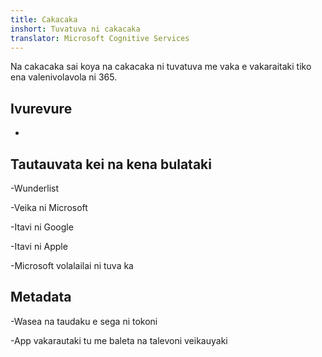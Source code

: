 ```yaml
---
title: Cakacaka
inshort: Tuvatuva ni cakacaka
translator: Microsoft Cognitive Services
---
```


Na cakacaka sai koya na cakacaka ni tuvatuva me vaka e vakaraitaki tiko ena valenivolavola ni 365.

Ivurevure
---------

-   

Tautauvata kei na kena bulataki
--------------------

-Wunderlist

-Veika ni Microsoft

-Itavi ni Google

-Itavi ni Apple

-Microsoft volalailai ni tuva ka

Metadata
--------

-Wasea na taudaku e sega ni tokoni

-App vakarautaki tu me baleta na talevoni veikauyaki


